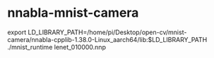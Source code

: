 # nnabla-mnist-camera


export LD_LIBRARY_PATH=/home/pi/Desktop/open-cv/mnist-camera/nnabla-cpplib-1.38.0-Linux_aarch64/lib:$LD_LIBRARY_PATH
./mnist_runtime lenet_010000.nnp
